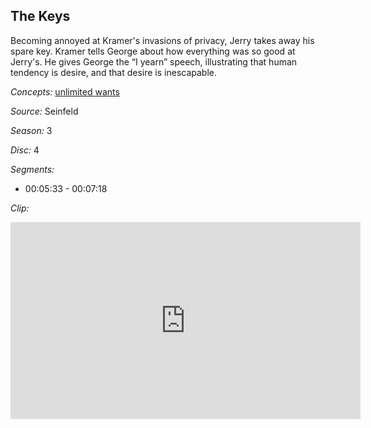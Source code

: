 ## The Keys

Becoming annoyed at Kramer's invasions of privacy, Jerry takes away his spare key. Kramer tells George about how everything was so good at Jerry's.  He gives George the “I yearn” speech, illustrating that human tendency is desire, and that desire is inescapable.  

*Concepts:*
[unlimited wants](/concept/unlimited-wants/)

*Source:* Seinfeld

*Season:* 3

*Disc:* 4

*Segments:*

 * 00:05:33 - 00:07:18

*Clip:*

<iframe width="560" height="315" src="https://criticalcommons.org/embed?m=uGZSrSnTv" frameborder="0" allowfullscreen></iframe>
